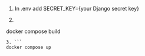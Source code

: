 1. In .env add SECRET_KEY={your Django secret key}
2. ```
  docker compose build
  ```
3. ```
  docker compose up
  ```
